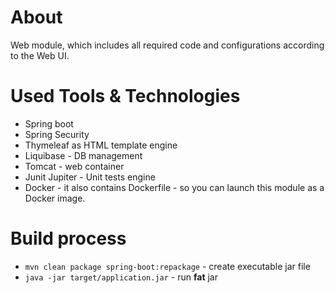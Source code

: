 # About  
Web module, which includes all required code and configurations according to the Web UI.

# Used Tools & Technologies
  * Spring boot
  * Spring Security
  * Thymeleaf as HTML template engine
  * Liquibase - DB management
  * Tomcat - web container
  * Junit Jupiter - Unit tests engine
  * Docker - it also contains Dockerfile - so you can launch this module as a Docker image.

# Build process
* `mvn clean package spring-boot:repackage` - create executable jar file
* `java -jar target/application.jar` - run **fat** jar 